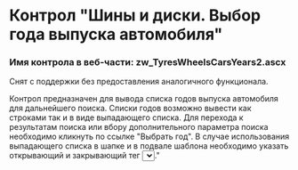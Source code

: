 ﻿---
description: 2.6.0.0
---
# Контрол "Шины и диски. Выбор года выпуска автомобиля"
### Имя контрола в веб-части: zw_TyresWheelsCarsYears2.ascx
Снят с поддержки без предоставления аналогичного функционала.

Контрол предназначен для вывода списка годов выпуска автомобиля для дальнейшего поиска.
Списки годов возможно вывести как строками так и в виде выпадающего списка.
Для перехода к результатам поиска или вбору дополнительного параметра поиска необходимо кликнуть по ссылке "Выбрать год".
В случае использования выпадающего списка в шапке и в подвале шаблона необходимо указать открывающий и закрывающий тег <select></select>."
